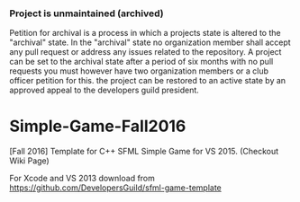 ### Project is unmaintained (archived)
Petition for archival is a process in 
which a projects state is altered to the "archival" state. In the "archival" state
no organization member shall accept any pull
request or address any issues related to the
repository. A project can be set to the archival state after a period of six months with no pull requests you must however have two organization members or a club officer petition for this. the project can be restored to an active state by an approved appeal to the developers guild president.

# Simple-Game-Fall2016
[Fall 2016] Template for C++ SFML Simple Game for VS 2015. (Checkout Wiki Page)
  
For Xcode and VS 2013 download from https://github.com/DevelopersGuild/sfml-game-template
